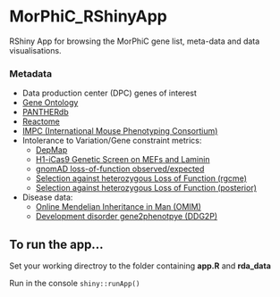 # MorPhiC_RShinyApp
RShiny App for browsing the MorPhiC gene list, meta-data and data visualisations.

### Metadata
- Data production center (DPC) genes of interest 
- [Gene Ontology](http://geneontology.org/)
- [PANTHERdb](https://www.pantherdb.org/)
- [Reactome](https://reactome.org/)
- [IMPC (International Mouse Phenotyping Consortium)](https://www.mousephenotype.org/)
- Intolerance to Variation/Gene constraint metrics:
  - [DepMap](https://depmap.org/portal/)
  - [H1-iCas9 Genetic Screen on MEFs and Laminin](https://www.sciencedirect.com/science/article/pii/S2211124719302128)
  - [gnomAD loss-of-function observed/expected]()
  - [Selection against heterozygous Loss of Function (rgcme)](https://pubmed.ncbi.nlm.nih.gov/37214792/)
  - [Selection against heterozygous Loss of Function (posterior)](https://www.biorxiv.org/content/10.1101/2023.05.19.541520v1)
- Disease data:
  - [Online Mendelian Inheritance in Man (OMIM)](https://www.omim.org/)
  - [Development disorder gene2phenotpye (DDG2P)](https://www.ebi.ac.uk/gene2phenotype)

## To run the app...

Set your working directroy to the folder containing **app.R** and **rda_data**

Run in the console `shiny::runApp()`
